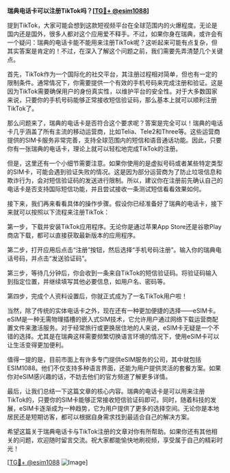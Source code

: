 **瑞典电话卡可以注册TikTok吗？[[TG💪+ @esim1088](https://t.me/s/esim1088)]**

提到TikTok，大家可能会想到这款短视频平台在全球范围内的火爆程度。无论是国内还是国外，很多人都对这个应用爱不释手。不过，如果你身在瑞典，或许会有一个疑问：瑞典的电话卡能不能用来注册TikTok呢？这听起来可能有点复杂，但其实答案是肯定的！不过，在深入了解这个问题之前，我们需要先弄清楚几个关键点。

首先，TikTok作为一个国际化的社交平台，其注册过程相对简单，但也有一定的限制条件。通常情况下，你需要提供一个有效的手机号码来完成注册和验证。这是因为TikTok需要确保用户的身份真实性，以维护平台的安全性。对于大多数国家来说，只要你的手机号码能够正常接收短信验证码，那么基本上就可以顺利注册TikTok了。

那么问题来了，瑞典的电话卡是否符合这个要求呢？答案是完全可以！瑞典的电话卡几乎涵盖了所有主流的移动运营商，比如Telia、Tele2和Three等。这些运营商提供的SIM卡服务非常完善，支持全球范围内的短信和语音通话功能。因此，只要你有一张瑞典的电话卡，理论上就可以轻松地完成TikTok的注册。

但是，这里还有一个小细节需要注意。如果你使用的是虚拟号码或者某些特定类型的SIM卡，可能会遇到验证失败的情况。这是因为部分运营商为了防止垃圾信息和欺诈行为，会对短信验证码的发送进行限制。所以，建议你在注册前先确认自己的电话卡是否支持国际短信功能，并且尝试接收一条测试短信看看效果如何。

接下来，我们再来看看具体的操作步骤。假设你已经准备好了瑞典的电话卡，接下来就可以按照以下流程来注册TikTok：

第一步，下载并安装TikTok应用程序。无论你是通过苹果App Store还是谷歌Play商店下载，都可以直接获取最新版本的应用程序。

第二步，打开应用后点击“注册”按钮，然后选择“手机号码注册”。输入你的瑞典电话号码，并点击“发送验证码”。

第三步，等待几分钟后，你会收到一条来自TikTok的短信验证码。将验证码输入到指定位置，并继续填写其他必要信息，如用户名、密码等。

第四步，完成个人资料设置后，你就正式成为了一名TikTok用户啦！

当然，除了传统的实体电话卡之外，现在还有一种更加便捷的选择——eSIM卡。eSIM是一种无需物理插槽的嵌入式SIM技术，它允许用户通过网络下载运营商配置文件来激活服务。对于经常旅行或更换居住地的人来说，eSIM卡无疑是一个不错的选择。尤其是在瑞典这样需要频繁切换语言环境的情况下，使用eSIM卡可以让生活变得更加便利。

值得一提的是，目前市面上有许多专门提供eSIM服务的公司，其中就包括ESIM1088。他们不仅支持多种语言界面，还能为用户提供灵活的套餐方案。如果你对eSIM感兴趣的话，不妨去他们的官方频道了解更多详情。

最后，让我们总结一下这篇文章的核心内容。瑞典的电话卡是可以用来注册TikTok的，只要你的SIM卡能够正常接收短信验证码即可。同时，随着科技的发展，eSIM卡逐渐成为一种趋势，它为用户提供了更多的选择空间。无论你是本地居民还是短期访客，都可以根据自身需求找到最适合自己的解决方案。

希望这篇关于瑞典电话卡与TikTok注册的文章对你有所帮助。如果你还有其他相关的问题，欢迎随时留言交流。祝大家都能愉快地刷视频，享受属于自己的精彩时光！

[[TG💪+ @esim1088](https://t.me/s/esim1088) ![Image](https://i.postimg.cc/4NQfJmqS/Snipaste-2025-05-13-00-14-12.png)]